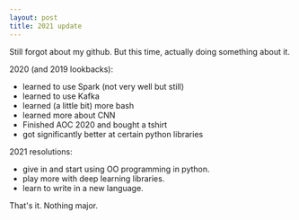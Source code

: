 ```yaml
---
layout: post
title: 2021 update
---
```


Still forgot about my github. But this time, actually doing
something about it.

2020 (and 2019 lookbacks):
* learned to use Spark (not very well but still)
* learned to use Kafka 
* learned (a little bit) more bash
* learned more about CNN
* Finished AOC 2020 and bought a tshirt
* got significantly better at certain python libraries

2021 resolutions:
* give in and start using OO programming in python.
* play more with deep learning libraries. 
* learn to write in a new language.

That's it. Nothing major.   